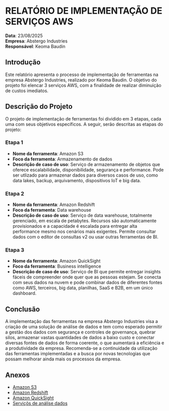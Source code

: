 # RELATÓRIO DE IMPLEMENTAÇÃO DE SERVIÇOS AWS

**Data**: 23/08/2025  
**Empresa**: Abstergo Industries  
**Responsável**: Keoma Baudin

## Introdução

Este relatório apresenta o processo de implementação de ferramentas na empresa Abstergo Industries, realizado por Keoma Baudin. O objetivo do projeto foi elencar 3 serviços AWS, com a finalidade de realizar diminuição de custos imediatos.

## Descrição do Projeto

O projeto de implementação de ferramentas foi dividido em 3 etapas, cada uma com seus objetivos especí­ficos. A seguir, serão descritas as etapas do projeto:

### Etapa 1

- **Nome da ferramenta**: Amazon S3
- **Foco da ferramenta**: Armazenamento de dados
- **Descrição de caso de uso**: Serviço de armazenamento de objetos que oferece escalabilidade, disponibilidade, segurança e performance. Pode ser utlizado para armazenar dados para diversos casos de uso, como data lakes, backup, arquivamento, dispositivos IoT e big data.

### Etapa 2

- **Nome da ferramenta**: Amazon Redshift
- **Foco da ferramenta**: Data warehouse
- **Descrição de caso de uso**: Serviço de data warehouse, totalmente gerenciado, em escala de petabytes. Recursos são automaticamente provisionados e a capacidade é escalada para entregar alta performance mesmo nos cenários mais exigentes. Permite consultar dados com o editor de consultas v2 ou usar outras ferramentas de BI.

### Etapa 3

- **Nome da ferramenta**: Amazon QuickSight
- **Foco da ferramenta**: Business intelligence
- **Descrição de caso de uso**: Serviço de BI que permite entregar insights fáceis de compreender onde quer que as pessoas estejam. Se conecta com seus dados na nuvem e pode combinar dados de diferentes fontes como AWS, terceiros, big data, planilhas, SaaS e B2B, em um único dashboard.

## Conclusão

A implementação das ferramentas na empresa Abstergo Industries visa a criação de uma solução de análise de dados e tem como esperado permitir a gestão dos dados com segurança e controles de governança, quebrar silos, armazenar vastas quantidades de dados a baixo custo e conectar diversas fontes de dados de forma coerente, o que aumentará a eficiência e a produtividade da empresa. Recomenda-se a continuidade da utilização das ferramentas implementadas e a busca por novas tecnologias que possam melhorar ainda mais os processos da empresa.

## Anexos

- [Amazon S3](https://docs.aws.amazon.com/AmazonS3/latest/userguide/Welcome.html)
- [Amazon Redshift](https://docs.aws.amazon.com/redshift/latest/mgmt/welcome.html)
- [Amazon QuickSight](https://docs.aws.amazon.com/quicksight/latest/user/welcome.html)
- [Serviçõs de análise dados](https://docs.aws.amazon.com/decision-guides/latest/analytics-on-aws-how-to-choose/analytics-on-aws-how-to-choose.html?icmpid=docs_homepage_analytics)
